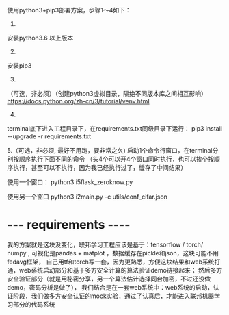 使用python3+pip3部署方案，步骤1～4如下：

1.
安装python3.6 以上版本

2. 
安装pip3 

3.
（可选，非必须）（创建python3虚拟目录，隔绝不同版本库之间相互影响）
https://docs.python.org/zh-cn/3/tutorial/venv.html


4.
terminal底下进入工程目录下，在requirements.txt同级目录下运行：
pip3 install --upgrade -r requirements.txt



5.（可选，非必须, 最好不用跑，要非常之久)
启动1个命令行窗口，在terminal分别按顺序执行下面不同的命令
（头4个可以开4个窗口同时执行，也可以挨个按顺序执行，甚至可以不执行，因为我已经执行过了，缓存了中间结果）

使用一个窗口：
python3 i5flask_zeroknow.py

使用另一个窗口
python3 i2main.py -c  utils/conf_cifar.json




# --- requirements ----

我的方案就是这块没变化，联邦学习工程应该是基于：tensorflow / torch/ numpy , 
可视化是pandas + matplot ，数据缓存在pickle和json，这块可能不用fedavg框架，
自己用tf和torch写一套，因为更熟悉，方便这块结果和web系统打通，web系统启动部分和基于多方安全计算的算法验证demo链接起来；
然后多方安全验证部分（就是用秘密分享，另一个算法估计选择同台加密，不过还没做demo，密码分析是做了），
我们结合是在一套web系统中：web系统的启动，认证阶段，我们做多方安全认证的mock实验，通过了认真后，才能进入联邦机器学习部分的代码系统
